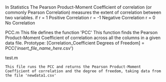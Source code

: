 In Statistics The Pearson Product-Moment Coefficient of correlation (or commonly Pearson Correlation) measures the extent of correlation between two variables. 
if  r =  1   Positive Correlation
	r = -1   Negative Correlation
	r =  0   No Correlation 



PCC.m 
	This file defines the function 'PCC'
	This function finds the Pearson Product-Moment Coefficient of correlation across all the columns in a given data file.
	Prototype: [Correlation_Coefficient Degrees of Freedom] = PCC('_insert_file_name_here_.csv')

test.m

	This file runs the PCC and returns the Pearson Product-Moment Coefficient of correlation and the degree of freedom, taking data from the file 'newdata1.csv'